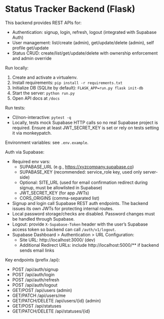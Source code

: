 # Status Tracker Backend (Flask)

This backend provides REST APIs for:
- Authentication: signup, login, refresh, logout (integrated with Supabase Auth)
- User management: list/create (admin), get/update/delete (admin), self profile get/update
- Status CRUD: create/list/get/update/delete with ownership enforcement and admin override

Run locally:
1. Create and activate a virtualenv.
2. Install requirements: `pip install -r requirements.txt`
3. Initialize DB (SQLite by default): `FLASK_APP=run.py flask init-db`
4. Start the server: `python run.py`
5. Open API docs at `/docs`

Run tests:
- CI/non-interactive: `pytest -q`
- Locally, tests mock Supabase HTTP calls so no real Supabase project is required. Ensure at least JWT_SECRET_KEY is set or rely on tests setting it via monkeypatch.

Environment variables: see `.env.example`.

Auth via Supabase:
- Required env vars:
  - SUPABASE_URL (e.g., https://xyzcompany.supabase.co)
  - SUPABASE_KEY (recommended: service_role key, used only server-side)
  - Optional: SITE_URL (used for email confirmation redirect during signup, must be allowlisted in Supabase)
  - JWT_SECRET_KEY (for app JWTs)
  - CORS_ORIGINS (comma-separated list)
- Signup and login call Supabase REST auth endpoints. The backend issues its own JWTs for protecting internal routes.
- Local password storage/checks are disabled. Password changes must be handled through Supabase.
- Logout: provide `X-Supabase-Token` header with the user’s Supabase access token so backend can call `/auth/v1/logout`.
- Supabase Dashboard > Authentication > URL Configuration:
  - Site URL: http://localhost:3000/ (dev)
  - Additional Redirect URLs: include http://localhost:5000/** if backend sends email links

Key endpoints (prefix /api):
- POST /api/auth/signup
- POST /api/auth/login
- POST /api/auth/refresh
- POST /api/auth/logout
- GET/POST /api/users (admin)
- GET/PATCH /api/users/me
- GET/PATCH/DELETE /api/users/{id} (admin)
- GET/POST /api/statuses
- GET/PATCH/DELETE /api/statuses/{id}
